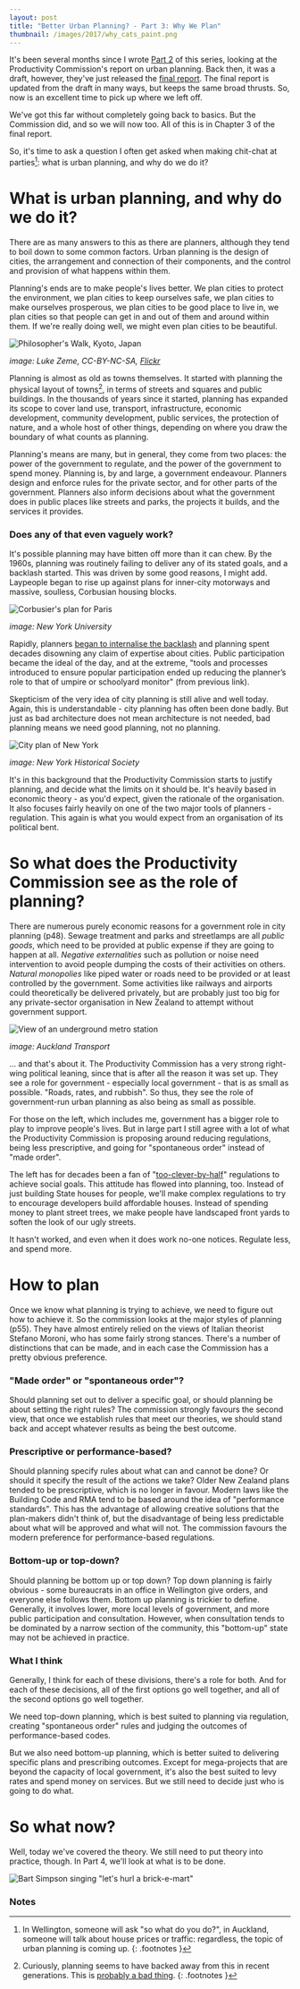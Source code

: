 ```yaml
---
layout: post
title: "Better Urban Planning? - Part 3: Why We Plan"
thumbnail: /images/2017/why_cats_paint.png
---
```


It's been several months since I wrote [Part 2](/2016/08/better-urban-planning-part-2) of this series, looking at the Productivity Commission's report on urban planning. Back then, it was a draft, however, they've just released the [final report](http://www.productivity.govt.nz/sites/default/files/Urban%20planning%20final%20web%20pdf_1.pdf). The final report is updated from the draft in many ways, but keeps the same broad thrusts. So, now is an excellent time to pick up where we left off.

We've got this far without completely going back to basics. But the Commission did, and so we will now too. All of this is in Chapter 3 of the final report.

So, it's time to ask a question I often get asked when making chit-chat at parties[^1]: what is urban planning, and why do we do it?

# What is urban planning, and why do we do it?

There are as many answers to this as there are planners, although they tend to boil down to some common factors. Urban planning is the design of cities, the arrangement and connection of their components, and the control and provision of what happens within them.

Planning's ends are to make people's lives better. We plan cities to protect the environment, we plan cities to keep ourselves safe, we plan cities to make ourselves prosperous, we plan cities to be good place to live in, we plan cities so that people can get in and out of them and around within them. If we're really doing well, we might even plan cities to be beautiful.

![Philosopher's Walk, Kyoto, Japan](/images/2017/zeme_kyoto.jpg)

*image: Luke Zeme, CC-BY-NC-SA, [Flickr](https://www.flickr.com/photos/lukezemephotography/11826644014)*

Planning is almost as old as towns themselves. It started with planning the physical layout of towns[^2], in terms of streets and squares and public buildings. In the thousands of years since it started, planning has expanded its scope to cover land use, transport, infrastructure, economic development, community development, public services, the protection of nature, and a whole host of other things, depending on where you draw the boundary of what counts as planning.

Planning's means are many, but in general, they come from two places: the power of the government to regulate, and the power of the government to spend money. Planning is, by and large, a government endeavour. Planners design and enforce rules for the private sector, and for other parts of the government. Planners also inform decisions about what the government does in public places like streets and parks, the projects it builds, and the services it provides.

### Does any of that even vaguely work?

It's possible planning may have bitten off more than it can chew. By the 1960s, planning was routinely failing to deliver any of its stated goals, and a backlash started. This was driven by some good reasons, I might add. Laypeople began to rise up against plans for inner-city motorways and massive, soulless, Corbusian housing blocks. 

![Corbusier's plan for Paris](/images/2017/corbusier.jpg)

*image: New York University*

Rapidly, planners [began to internalise the backlash](https://placesjournal.org/article/jane-jacobs-and-the-death-and-life-of-american-planning/) and planning spent decades disowning any claim of expertise about cities. Public participation became the ideal of the day, and at the extreme, "tools and processes introduced to ensure popular participation ended up reducing the planner’s role to that of umpire or schoolyard monitor" (from previous link).

Skepticism of the very idea of city planning is still alive and well today. Again, this is understandable - city planning has often been done badly. But just as bad architecture does not mean architecture is not needed, bad planning means we need good planning, not no planning.

![City plan of New York](/images/2017/nyc_plan.jpg)

*image: New York Historical Society*

It's in this background that the Productivity Commission starts to justify planning, and decide what the limits on it should be. It's heavily based in economic theory - as you'd expect, given the rationale of the organisation. It also focuses fairly heavily on one of the two major tools of planners - regulation. This again is what you would expect from an organisation of its political bent.

# So what does the Productivity Commission see as the role of planning?

There are numerous purely economic reasons for a government role in city planning (p48). Sewage treatment and parks and streetlamps are all *public goods*, which need to be provided at public expense if they are going to happen at all. *Negative externalities* such as pollution or noise need intervention to avoid people dumping the costs of their activities on others. *Natural monopolies* like piped water or roads need to be provided or at least controlled by the government. Some activities like railways and airports could theoretically be delivered privately, but are probably just too big for any private-sector organisation in New Zealand to attempt without government support.

![View of an underground metro station](/images/2017/k-rd-station.jpg)

*image: Auckland Transport*

... and that's about it. The Productivity Commission has a very strong right-wing political leaning, since that is after all the reason it was set up. They see a role for government - especially local government - that is as small as possible. "Roads, rates, and rubbish". So thus, they see the role of government-run urban planning as also being as small as possible.

For those on the left, which includes me, government has a bigger role to play to improve people's lives. But in large part I still agree with a lot of what the Productivity Commission is proposing around reducing regulations, being less prescriptive, and going for "spontaneous order" instead of "made order".

The left has for decades been a fan of "[too-clever-by-half](http://democracyjournal.org/arguments/keep-it-simple-and-take-credit/)" regulations to achieve social goals. This attitude has flowed into planning, too. Instead of just building State houses for people, we'll make complex regulations to try to encourage developers build affordable houses. Instead of spending money to plant street trees, we make people have landscaped front yards to soften the look of our ugly streets.

It hasn't worked, and even when it does work no-one notices. Regulate less, and spend more.

# How to plan

Once we know what planning is trying to achieve, we need to figure out how to achieve it. So the commission looks at the major styles of planning (p55). They have almost entirely relied on the views of Italian theorist Stefano Moroni, who has some fairly strong stances. There's a number of distinctions that can be made, and in each case the Commission has a pretty obvious preference.

### "Made order" or "spontaneous order"?

Should planning set out to deliver a specific goal, or should planning be about setting the right rules? The commission strongly favours the second view, that once we establish rules that meet our theories, we should stand back and accept whatever results as being the best outcome.

### Prescriptive or performance-based?

Should planning specify rules about what can and cannot be done? Or should it specify the result of the actions we take? Older New Zealand plans tended to be prescriptive, which is no longer in favour. Modern laws like the Building Code and RMA tend to be based around the idea of "performance standards". This has the advantage of allowing creative solutions that the plan-makers didn't think of, but the disadvantage of being less predictable about what will be approved and what will not. The commission favours the modern preference for performance-based regulations.

### Bottom-up or top-down?

Should planning be bottom up or top down? Top down planning is fairly obvious - some bureaucrats in an office in Wellington give orders, and everyone else follows them. Bottom up planning is trickier to define. Generally, it involves lower, more local levels of government, and more public participation and consultation. However, when consultation tends to be dominated by a narrow section of the community, this "bottom-up" state may not be achieved in practice.

### What I think

Generally, I think for each of these divisions, there's a role for both. And for each of these decisions, all of the first options go well together, and all of the second options go well together.

We need top-down planning, which is best suited to planning via regulation, creating "spontaneous order" rules and judging the outcomes of performance-based codes.

But we also need bottom-up planning, which is better suited to delivering specific plans and prescribing outcomes. Except for mega-projects that are beyond the capacity of local government, it's also the best suited to levy rates and spend money on services. But we still need to decide just who is going to do what.

# So what now?

Well, today we've covered the theory. We still need to put theory into practice, though. In Part 4, we'll look at what is to be done.

![Bart Simpson singing "let's hurl a brick-e-mart"](/images/2017/brick-e-mart.jpg)

### Notes

[^1]: In Wellington, someone will ask "so what do you do?", in Auckland, someone will talk about house prices or traffic: regardless, the topic of urban planning is coming up.
{: .footnotes }

[^2]: Curiously, planning seems to have backed away from this in recent generations. This is [probably a bad thing](http://oldurbanist.blogspot.co.nz/2015/12/the-older-way-of-city-planning.html).
{: .footnotes }
